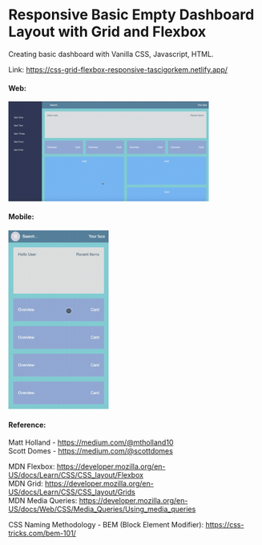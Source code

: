 # Responsive Basic Empty Dashboard Layout with Grid and Flexbox

Creating basic dashboard with Vanilla CSS, Javascript, HTML.

Link: https://css-grid-flexbox-responsive-tascigorkem.netlify.app/


#### Web:
<img src="./docs/gifs/web-screencast.gif" alt="project structure" width="400"/>
  
#### Mobile:
<img src="./docs/gifs/mobile-screencast.gif" alt="project structure" width="200">

#### Reference: 
Matt Holland - https://medium.com/@mtholland10   
Scott Domes - https://medium.com/@scottdomes

MDN Flexbox: https://developer.mozilla.org/en-US/docs/Learn/CSS/CSS_layout/Flexbox  
MDN Grid: https://developer.mozilla.org/en-US/docs/Learn/CSS/CSS_layout/Grids  
MDN Media Queries: https://developer.mozilla.org/en-US/docs/Web/CSS/Media_Queries/Using_media_queries

CSS Naming Methodology - BEM (Block Element Modifier): https://css-tricks.com/bem-101/

